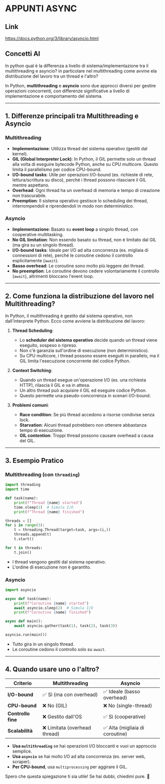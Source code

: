 # APPUNTI ASYNC

## Link

<https://docs.python.org/3/library/asyncio.html>

## Concetti AI

In python qual è la differenza a livello di sistema/implementazione tra il multithreading e asyncio? in particolare nel multithreading come avvine ela distribuzione del lavoro tra un thread e l'altro?

In Python, **multithreading** e **asyncio** sono due approcci diversi per gestire operazioni concorrenti, con differenze significative a livello di implementazione e comportamento del sistema.

---

## **1. Differenze principali tra Multithreading e Asyncio**

### **Multithreading**

- **Implementazione**: Utilizza thread del sistema operativo (gestiti dal kernel).
- **GIL (Global Interpreter Lock)**: In Python, il GIL permette solo un thread alla volta di eseguire bytecode Python, anche su CPU multicore. Questo limita il parallelismo per codice CPU-bound.
- **I/O-bound tasks**: Utile per operazioni I/O-bound (es. richieste di rete, lettura/scrittura su disco), perché i thread possono rilasciare il GIL mentre aspettano.
- **Overhead**: Ogni thread ha un overhead di memoria e tempo di creazione non trascurabile.
- **Preemption**: Il sistema operativo gestisce lo scheduling dei thread, interrompendoli e riprendendoli in modo non deterministico.

### **Asyncio**

- **Implementazione**: Basato su **event loop** a singolo thread, con cooperative multitasking.
- **No GIL limitation**: Non essendo basato su thread, non è limitato dal GIL (ma gira su un singolo thread).
- **I/O-bound tasks**: Ideale per I/O ad alta concorrenza (es. migliaia di connessioni di rete), perché le coroutine cedono il controllo esplicitamente (`await`).
- **Basso overhead**: Le coroutine sono molto più leggere dei thread.
- **No preemption**: Le coroutine devono cedere volontariamente il controllo (`await`), altrimenti bloccano l'event loop.

---

## **2. Come funziona la distribuzione del lavoro nel Multithreading?**

In Python, il multithreading è gestito dal sistema operativo, non dall'interprete Python. Ecco come avviene la distribuzione del lavoro:

1. **Thread Scheduling**:
   - Lo **scheduler del sistema operativo** decide quando un thread viene eseguito, sospeso o ripreso.
   - Non c'è garanzia sull'ordine di esecuzione (non deterministico).
   - Su CPU multicore, i thread possono essere eseguiti in parallelo, ma il GIL limita l'esecuzione concorrente del codice Python.

2. **Context Switching**:
   - Quando un thread esegue un'operazione I/O (es. una richiesta HTTP), rilascia il GIL e va in attesa.
   - Un altro thread può acquisire il GIL ed eseguire codice Python.
   - Questo permette una pseudo-concorrenza in scenari I/O-bound.

3. **Problemi comuni**:
   - **Race condition**: Se più thread accedono a risorse condivise senza lock.
   - **Starvation**: Alcuni thread potrebbero non ottenere abbastanza tempo di esecuzione.
   - **GIL contention**: Troppi thread possono causare overhead a causa del GIL.

---

## **3. Esempio Pratico**

### **Multithreading (con `threading`)**

```python
import threading
import time

def task(name):
    print(f"Thread {name} started")
    time.sleep(2)  # Simula I/O
    print(f"Thread {name} finished")

threads = []
for i in range(3):
    t = threading.Thread(target=task, args=(i,))
    threads.append(t)
    t.start()

for t in threads:
    t.join()
```

- I thread vengono gestiti dal sistema operativo.
- L'ordine di esecuzione non è garantito.

### **Asyncio**

```python
import asyncio

async def task(name):
    print(f"Coroutine {name} started")
    await asyncio.sleep(2)  # Simula I/O
    print(f"Coroutine {name} finished")

async def main():
    await asyncio.gather(task(1), task(2), task(3))

asyncio.run(main())
```

- Tutto gira in un singolo thread.
- Le coroutine cedono il controllo solo su `await`.

---

## **4. Quando usare uno o l'altro?**

| **Criterio**       | **Multithreading** | **Asyncio** |
|---------------------|-------------------|-------------|
| **I/O-bound**       | ✅ Sì (ma con overhead) | ✅ Ideale (basso overhead) |
| **CPU-bound**       | ❌ No (GIL) | ❌ No (single-thread) |
| **Controllo fine**  | ❌ Gestito dall'OS | ✅ Sì (cooperative) |
| **Scalabilità**     | ❌ Limitata (overhead thread) | ✅ Alta (migliaia di coroutine) |

- **Usa `multithreading`** se hai operazioni I/O bloccanti e vuoi un approccio semplice.
- **Usa `asyncio`** se hai molto I/O ad alta concorrenza (es. server web, scraper).
- **Per CPU-bound**, usa `multiprocessing` per aggirare il GIL.

Spero che questa spiegazione ti sia utile! Se hai dubbi, chiedimi pure. 🚀
